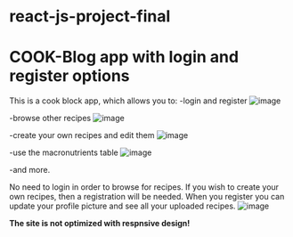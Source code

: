 # react-js-project-final
<h1>COOK-Blog app with login and register options</h1>

This is a cook block app, which allows you to:
-login and register
![image](https://github.com/SpooRe91/react-js-project-final/assets/85784810/c335fbf0-3ed7-414f-aaff-357118370fc0)

-browse other recipes
![image](https://github.com/SpooRe91/react-js-project-final/assets/85784810/58777d31-786a-43f0-9ed4-c09f8e2c765a)

-create your own recipes and edit them
![image](https://github.com/SpooRe91/react-js-project-final/assets/85784810/24c4bed2-91f0-49ab-a80c-b332570b50ec)

-use the macronutrients table
![image](https://github.com/SpooRe91/react-js-project-final/assets/85784810/9214fee5-17ec-43fa-8db9-20c856aecf0b)

-and more.

No need to login in order to browse for recipes.
If you wish to create your own recipes, then a registration will be needed.
When you register you can update your profile picture and see all your uploaded recipes.
![image](https://github.com/SpooRe91/react-js-project-final/assets/85784810/fbf991f7-7536-4dd5-846b-4d20dee90bdb)

**The site is not optimized with respnsive design!**
